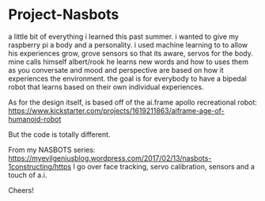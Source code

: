 
# Project-Nasbots
a little bit of everything i learned this past summer. i wanted to give my raspberry pi a body and a personality. i used machine learning to to allow his experiences grow, grove sensors so that its aware, servos for the body. mine calls himself albert/rook he learns new words and how to uses them as you conversate and mood and perspective are based on how it experiences the environment. the goal is for everybody to have a bipedal robot that learns based on their own individual experiences.  

As for the design itself, is based off of the ai.frame apollo recreational robot: https://www.kickstarter.com/projects/1619211863/aiframe-age-of-humanoid-robot

But the code is totally different.


From my NASBOTS series: https://myevilgeniusblog.wordpress.com/2017/02/13/nasbots-1constructing/https
I go over face tracking, servo calibration, sensors and a touch of a.i.


Cheers!
